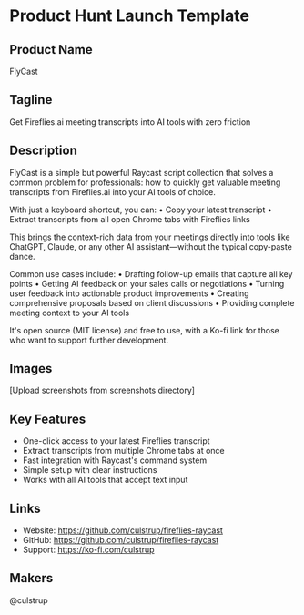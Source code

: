 # Product Hunt Launch Template

## Product Name
FlyCast

## Tagline
Get Fireflies.ai meeting transcripts into AI tools with zero friction

## Description
FlyCast is a simple but powerful Raycast script collection that solves a common problem for professionals: how to quickly get valuable meeting transcripts from Fireflies.ai into your AI tools of choice.

With just a keyboard shortcut, you can:
• Copy your latest transcript
• Extract transcripts from all open Chrome tabs with Fireflies links

This brings the context-rich data from your meetings directly into tools like ChatGPT, Claude, or any other AI assistant—without the typical copy-paste dance.

Common use cases include:
• Drafting follow-up emails that capture all key points
• Getting AI feedback on your sales calls or negotiations
• Turning user feedback into actionable product improvements
• Creating comprehensive proposals based on client discussions
• Providing complete meeting context to your AI tools

It's open source (MIT license) and free to use, with a Ko-fi link for those who want to support further development.

## Images
[Upload screenshots from screenshots directory]

## Key Features
- One-click access to your latest Fireflies transcript
- Extract transcripts from multiple Chrome tabs at once
- Fast integration with Raycast's command system
- Simple setup with clear instructions
- Works with all AI tools that accept text input

## Links
- Website: https://github.com/culstrup/fireflies-raycast
- GitHub: https://github.com/culstrup/fireflies-raycast
- Support: https://ko-fi.com/culstrup

## Makers
@culstrup